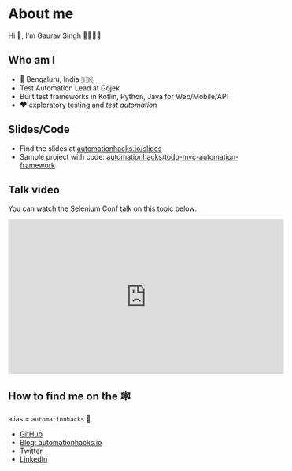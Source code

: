 # About me

Hi 👋, I'm Gaurav Singh 🧔🏻👨‍💻

## Who am I

- 🏡 Bengaluru, India 🇮🇳
- Test Automation Lead at Gojek
- Built test frameworks in Kotlin, Python, Java for Web/Mobile/API
- ❤️ exploratory testing and _test automation_

## Slides/Code

- Find the slides at
  [automationhacks.io/slides](http://automationhacks.io/slides/docs/ui_automation_framework/summary.html)
- Sample project with code:
  [automationhacks/todo-mvc-automation-framework](https://github.com/automationhacks/todo-mvc-automation-framework/tree/master/todo-mvc-java)

## Talk video

You can watch the Selenium Conf talk on this topic below:

<iframe width="560" height="315" src="https://www.youtube.com/embed/ZZ82P3teH0w" title="YouTube video player" frameborder="0" allow="accelerometer; autoplay; clipboard-write; encrypted-media; gyroscope; picture-in-picture" allowfullscreen></iframe>

## How to find me on the 🕸

alias = `automationhacks` 🤖

- [GitHub](https://github.com/automationhacks)
- [Blog: automationhacks.io](https://automationhacks.io/)
- [Twitter](https://twitter.com/automationhacks)
- [LinkedIn](https://www.linkedin.com/in/automationhacks/)
